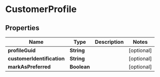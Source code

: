 

# CustomerProfile


## Properties

| Name | Type | Description | Notes |
|------------ | ------------- | ------------- | -------------|
|**profileGuid** | **String** |  |  [optional] |
|**customerIdentification** | **String** |  |  [optional] |
|**markAsPreferred** | **Boolean** |  |  [optional] |



